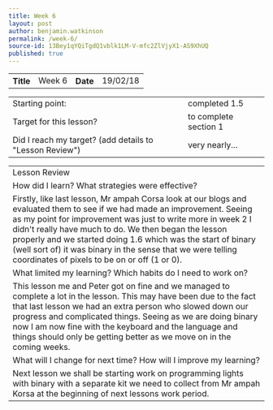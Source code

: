 ```yaml
---
title: Week 6
layout: post
author: benjamin.watkinson
permalink: /week-6/
source-id: 13Bey1qYQiTgdQ1vblk1LM-V-mfc2ZlVjyX1-AS9XhUQ
published: true
---
```

	

<table>
  <tr>
    <th>Title</th>
    <td>Week 6</td>
    <th>Date</th>
    <td>19/02/18</td>
  </tr>
</table>


<table>
  <tr>
    <td>Starting point:</td>
    <td>completed 1.5</td>
  </tr>
  <tr>
    <td>Target for this lesson?</td>
    <td>to complete section 1</td>
  </tr>
  <tr>
    <td>Did I reach my target? 
(add details to "Lesson Review")</td>
    <td>very nearly...</td>
  </tr>
</table>


<table>
  <tr>
    <td>Lesson Review</td>
  </tr>
  <tr>
    <td>How did I learn? What strategies were effective? </td>
  </tr>
  <tr>
    <td>Firstly, like last lesson, Mr ampah Corsa look at our blogs and evaluated them to see if we had made an improvement. Seeing as my point for improvement was just to write more in week 2 I didn't really have much to do. We then began the lesson properly and we started doing 1.6 which was the start of binary (well sort of) it was binary in the sense that we were telling coordinates of pixels to be on or off (1 or 0).</td>
  </tr>
  <tr>
    <td>What limited my learning? Which habits do I need to work on? </td>
  </tr>
  <tr>
    <td>This lesson me and Peter got on fine and we managed to complete a lot in the lesson. This may have been due to the fact that last lesson we had an extra person who slowed down our progress and complicated things. Seeing as we are doing binary now I am now fine with the keyboard and the language and things should only be getting better as we move on in the coming weeks.</td>
  </tr>
  <tr>
    <td>What will I change for next time? How will I improve my learning?</td>
  </tr>
  <tr>
    <td>Next lesson we shall be starting work on programming lights with binary with a separate kit we need to collect from Mr ampah Korsa at the beginning of next lessons work period.</td>
  </tr>
</table>



